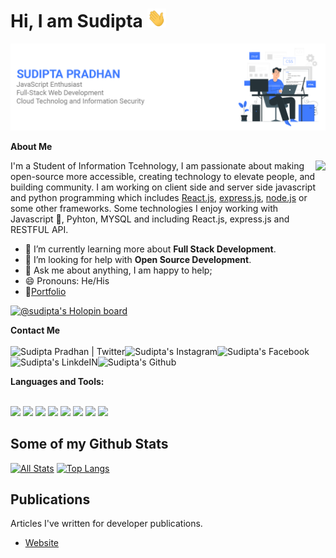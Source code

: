 # Hi, I am Sudipta <img src="https://raw.githubusercontent.com/ABSphreak/ABSphreak/master/gifs/Hi.gif" height="30px" style="max-width:100%;"></h1>

<img src="./assets/banner-1.png" alt="Sudipta Pradhan - software engineer, content creator and Learner alongside a cartoon illustration">

**About Me**

<img src="https://media.giphy.com/media/xonOzxf2M8hNu/giphy.gif" align="right" height="150">

I'm a Student of Information Tcehnology, I am passionate about making open-source more accessible, creating technology to elevate people, and building community. I am working on client side and server side javascript and python programming which includes [React.js](https://reactjs.org/), [express.js](https://expressjs.com/), [node.js](https://nodejs.org/) or some other frameworks. Some technologies I enjoy working with Javascript 💛, Pyhton, MYSQL and including React.js, express.js and RESTFUL API.

- 🌱 I’m currently learning more about <b>Full Stack Development</b>.
- 🤔 I’m looking for help with <b>Open Source Development</b>.
- 💬 Ask me about anything, I am happy to help;
- 😄 Pronouns: He/His
- 📝[Portfolio](https://www.sudiptapradhan.digital/p/about.html)

[![@sudipta's Holopin board](https://holopin.io/api/user/board?user=sudipta)](https://holopin.io/@sudipta)

**Contact Me**
</br>
</br>
<a href="https://twitter.com/SudiptaPradha20">
<img align="left" alt="Sudipta Pradhan | Twitter" src="https://img.shields.io/badge/Twitter-1DA1F2?style=for-the-badge&logo=twitter&logoColor=white" />
</a>
<a href="https://www.instagram.com/_dustusp_/">
<img align="left" alt="Sudipta's Instagram" src="https://img.shields.io/badge/Instagram-E4405F?style=for-the-badge&logo=instagram&logoColor=white" />
</a>
<a href="https://www.facebook.com/dustu95">
<img align="left" alt="Sudipta's Facebook" src="https://img.shields.io/badge/Facebook-1877F2?style=for-the-badge&logo=facebook&logoColor=white" />
</a>
<a href="https://www.linkedin.com/in/sudipta-pradhan/">
<img align="left" alt="Sudipta's LinkdeIN" src="https://img.shields.io/badge/LinkedIn-0077B5?style=for-the-badge&logo=linkedin&logoColor=white" />
</a>
<a href="https://github.com/sudipta9">
<img align="left" alt="Sudipta's Github" src="https://img.shields.io/badge/GitHub-100000?style=for-the-badge&logo=github&logoColor=white" />
</a>
</br>
</br>

**Languages and Tools:**
</br>
</br>

<a href="#"><img src="https://img.shields.io/badge/JavaScript-323330?style=for-the-badge&logo=javascript&logoColor=F7DF1E" /></a>
<a href="#"><img src="https://img.shields.io/badge/Python-14354C?style=for-the-badge&logo=python&logoColor=white" /></a>
<a href="#"><img src="https://img.shields.io/badge/React-20232A?style=for-the-badge&logo=react&logoColor=61DAFB" /></a>
<a href="#"><img src="https://img.shields.io/badge/Node.js-43853D?style=for-the-badge&logo=node.js&logoColor=white" /></a>
<a href="#"><img  src="https://img.shields.io/badge/Redux-593D88?style=for-the-badge&logo=redux&logoColor=white" /></a>
<a href="#"><img src="https://img.shields.io/badge/Express.js-404D59?style=for-the-badge" /></a>
<a href="#"><img height="30" src="https://img.shields.io/badge/MongoDB-4EA94B?style=for-the-badge&logo=mongodb&logoColor=white" /></a>
<a href="#"><img src="https://img.shields.io/badge/Sass-092E20?style=for-the-badge&logo=Sass&logoColor=white" /></a>

## Some of my Github Stats

[![All Stats](https://github-readme-stats-axpwmfcg3.vercel.app/api?username=sudipta9&show_icons=true&include_all_commits=true&count_private=true&hide=contribs)](https://github.com/sudipta9)
[![Top Langs](https://github-readme-stats-axpwmfcg3.vercel.app/api/top-langs/?username=sudipta9&layout=compact)](https://github.com/sudipta9)

## Publications

Articles I've written for developer publications.

- [Website](https://www.sudiptapradhan.digital)
